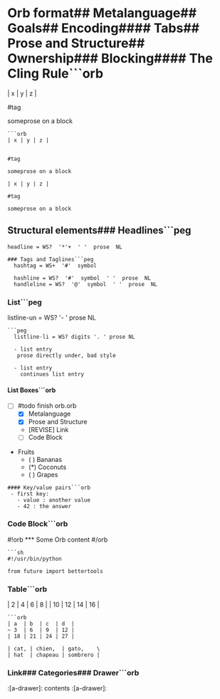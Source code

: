 # Orb format## Metalanguage## Goals## Encoding#### Tabs## Prose and Structure## Ownership### Blocking#### The Cling Rule```orb
| x | y | z |

#tag


someprose on a block
```
```orb
| x | y | z |


#tag

someprose on a block
```
```orb
| x | y | z |

#tag

someprose on a block
```
## Structural elements### Headlines```peg
    headline = WS?  '*'+  ' '  prose  NL
```
### Tags and Taglines```peg
  hashtag = WS+  '#'  symbol
```
```peg
  hashline = WS?  '#'  symbol  ' '  prose  NL
  handleline = WS?  '@'  symbol  ' '  prose  NL
```
### List```peg
  listline-un = WS? '- ' prose NL
```
```peg
  listline-li = WS? digits '. ' prose NL
```
```orb
  - list entry
   prose directly under, bad style
```
```orb
  - list entry
    continues list entry
```
#### List Boxes```orb
  - [ ] #todo finish orb.orb
    - [X] Metalanguage
    - [X] Prose and Structure
    - [REVISE] Link
    - [ ] Code Block

  - Fruits
    - ( ) Bananas
    - (*) Coconuts
    - ( ) Grapes
```
#### Key/value pairs```orb
 - first key:
   - value : another value
   - 42 : the answer
```
### Code Block```orb
#!orb
*** Some Orb content
#/orb
```
```sh
#!/usr/bin/python

from future import bettertools
```
### Table```orb
| 2  | 4  | 6  | 8  |
| 10 | 12 | 14 | 16 |
```
```orb
| a  | b  | c  | d  |
~ 3  | 6  | 9  | 12 |
| 18 | 21 | 24 | 27 |
```
```orb
| cat, | chien,  | gato,    \
| hat  | chapeau | sombrero |
```
### Link### Categories### Drawer```orb
:[a-drawer]:
contents
:[a-drawer]:
```
